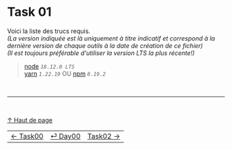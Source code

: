 # Task 01

Voici la liste des trucs requis.  
*(La version indiquée est là uniquement à titre indicatif et correspond à la dernière version de chaque outils à la date de création de ce fichier)*  
*(Il est toujours préférable d'utiliser la version LTS la plus récente!)*  

> [node](https://nodejs.org/en/) *`18.12.0 LTS`*  
> [yarn](https://yarnpkg.com/) *`1.22.19`* OU [npm](https://www.npmjs.com/) *`8.19.2`*  

<br/>

---

<br/>

[↑ Haut de page](#task-00)

|                                   |                                   |                                   |
| :---                              |               :---:               |                              ---: |
| [← Task00](../task00/TASK00.md)   | [⏎ Day00](../DAY00.md)            | [Task02 →](../task02/TASK02.md)   |
